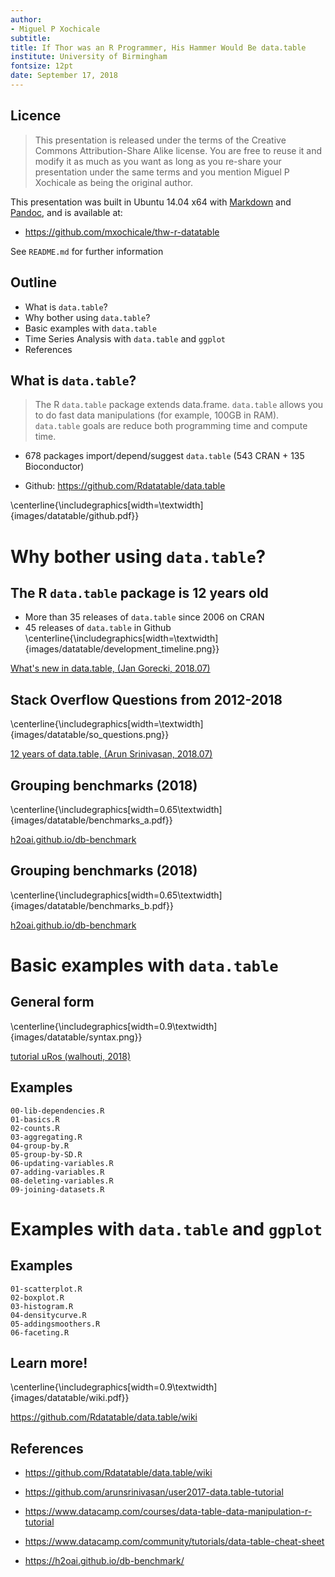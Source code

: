 ```yaml
---
author:
- Miguel P Xochicale
subtitle:
title: If Thor was an R Programmer, His Hammer Would Be data.table
institute: University of Birmingham 
fontsize: 12pt
date: September 17, 2018
---
```




## Licence

> This presentation is released under the terms of the Creative 
> Commons Attribution-Share Alike license.
> You are free to reuse it and modify it as much as you want as long as
> you re-share your presentation under the same terms and
> you mention Miguel P Xochicale as being the original author.

This presentation was built in Ubuntu 14.04 x64 with
[Markdown](https://en.wikipedia.org/wiki/Markdown) and
[Pandoc](http://pandoc.org), and is available at:

* https://github.com/mxochicale/thw-r-datatable

See `README.md` for further information


## Outline

* What is `data.table`?
* Why bother using `data.table`?
* Basic examples with `data.table`
* Time Series Analysis with `data.table` and `ggplot`
* References

## What is `data.table`?

> The R `data.table` package extends data.frame.
> `data.table` allows you to do fast data manipulations
> (for example, 100GB in RAM).
> `data.table` goals are reduce both programming time and compute time.


+ 678 packages	import/depend/suggest `data.table` (543 CRAN + 135 Bioconductor)
* Github: https://github.com/Rdatatable/data.table

\centerline{\includegraphics[width=\textwidth]{images/datatable/github.pdf}}


# Why bother using `data.table`?

## The R `data.table` package is 12 years old
* More than 35 releases of `data.table` since 2006 on CRAN
* 45 releases of `data.table` in Github
\centerline{\includegraphics[width=\textwidth]{images/datatable/development_timeline.png}}

[What's new in data.table, (Jan Gorecki, 2018.07)](https://jangorecki.gitlab.io/r-talks/2018-07-03_Wroclaw_What_s-new-in-data.table/What's%20new%20in%20data.table.pdf)

## Stack Overflow Questions from 2012-2018
\centerline{\includegraphics[width=\textwidth]{images/datatable/so_questions.png}}

[12 years of data.table, (Arun Srinivasan, 2018.07)](https://github.com/Rdatatable/data.table/wiki/talks/MontReal2018_Arun.pdf)


## Grouping benchmarks (2018)

\centerline{\includegraphics[width=0.65\textwidth]{images/datatable/benchmarks_a.pdf}}

[h2oai.github.io/db-benchmark](https://h2oai.github.io/db-benchmark/)


## Grouping benchmarks (2018)

\centerline{\includegraphics[width=0.65\textwidth]{images/datatable/benchmarks_b.pdf}}


[h2oai.github.io/db-benchmark](https://h2oai.github.io/db-benchmark/)


# Basic examples with `data.table`

## General form 

\centerline{\includegraphics[width=0.9\textwidth]{images/datatable/syntax.png}}


[tutorial uRos (walhouti, 2018)](https://github.com/jaapwalhout/data.table-tutorial-uros2018)

## Examples

```{.R}
00-lib-dependencies.R 
01-basics.R            
02-counts.R      
03-aggregating.R  
04-group-by.R     
05-group-by-SD.R  
06-updating-variables.R  
07-adding-variables.R    
08-deleting-variables.R
09-joining-datasets.R
```



# Examples with `data.table` and `ggplot`

## Examples

```{.R}
01-scatterplot.R
02-boxplot.R
03-histogram.R
04-densitycurve.R
05-addingsmoothers.R
06-faceting.R
```


## Learn more!
\centerline{\includegraphics[width=0.9\textwidth]{images/datatable/wiki.pdf}}

https://github.com/Rdatatable/data.table/wiki


## References


* https://github.com/Rdatatable/data.table/wiki

* https://github.com/arunsrinivasan/user2017-data.table-tutorial

* https://www.datacamp.com/courses/data-table-data-manipulation-r-tutorial

* https://www.datacamp.com/community/tutorials/data-table-cheat-sheet

* https://h2oai.github.io/db-benchmark/





